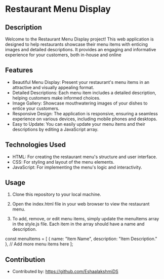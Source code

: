 # Restaurant Menu Display

## Description

Welcome to the Restaurant Menu Display project! This web application is designed to help restaurants showcase their menu items with enticing images and detailed descriptions. It provides an engaging and informative experience for your customers, both in-house and online

## Features

- Beautiful Menu Display: Present your restaurant's menu items in an attractive and visually appealing format.
- Detailed Descriptions: Each menu item includes a detailed description, helping customers make informed choices.
- Image Gallery: Showcase mouthwatering images of your dishes to entice your customers.
- Responsive Design: The application is responsive, ensuring a seamless experience on various devices, including mobile phones and desktops.
- Easy to Update: You can easily update your menu items and their descriptions by editing a JavaScript array.

## Technologies Used

- HTML: For creating the restaurant menu's structure and user interface.
- CSS: For styling and layout of the menu elements.
- JavaScript: For implementing the menu's logic and interactivity.

## Usage

1. Clone this repository to your local machine.

2. Open the index.html file in your web browser to view the restaurant menu.

3. To add, remove, or edit menu items, simply update the menuItems array in the style.js file. Each item in the array should have a name and description.

 const menuItems = [
    {
        name: "Item Name",
        description: "Item Description."
    },
    // Add more menu items here
];

## Contribution

- Contributed by: https://github.com/EshaalakshmiDS